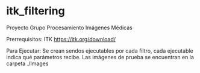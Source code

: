 # itk_filtering
Proyecto Grupo Procesamiento Imágenes Médicas

Prerrequisitos: ITK https://itk.org/download/

Para Ejecutar: Se crean sendos ejecutables por cada filtro, cada ejecutable indica qué parámetros recibe. Las imágenes de prueba se encuentran en la carpeta ./Images